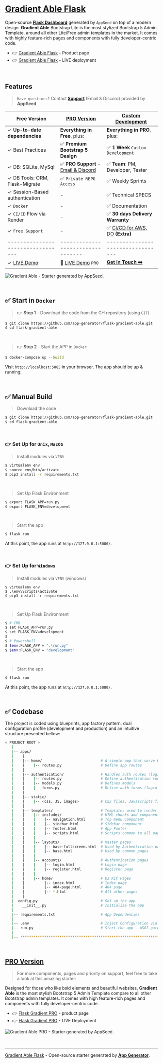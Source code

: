 # [Gradient Able Flask](https://appseed.us/product/gradient-able/flask/)

Open-source **[Flask Dashboard](https://appseed.us/admin-dashboards/flask/)** generated by `AppSeed` on top of a modern design. **Gradient Able** Bootstrap Lite is the most stylized Bootstrap 5 Admin Template, around all other Lite/Free admin templates in the market. It comes with highly feature-rich pages and components with fully developer-centric code. 

- 👉 [Gradient Able Flask](https://appseed.us/product/gradient-able/flask/) - Product page
- 👉 [Gradient Able Flask](https://flask-gradient-able.appseed-srv1.com/) - LIVE deployment
   
<br />

## Features

> `Have questions?` Contact **[Support](https://appseed.us/support/)** (Email & Discord) provided by **AppSeed**

| Free Version                          | [PRO Version](https://appseed.us/product/gradient-able-pro/flask/)          | [Custom Development](https://appseed.us/custom-development/) |  
| --------------------------------------| --------------------------------------| --------------------------------------|
| ✓ **Up-to-date dependencies**             | **Everything in Free**, plus:                                        | **Everything in PRO**, plus:          |
| ✓ Best Practices                          | ✅ **Premium Bootstrap 5 Design**                                    | ✅ **1 Week** `Custom Development`   | 
| ✓ DB: SQLite, MySql                       | ✅ **PRO Support** - [Email & Discord](https://appseed.us/support/)  | ✅ **Team**: PM, Developer, Tester   |
| ✓ DB Tools: ORM, Flask-Migrate            | ✅ `Private REPO Access`                                             | ✅ Weekly Sprints                    |
| ✓ Session-Based authentication            |  -                                                                    | ✅ Technical SPECS                  |
| ✓ `Docker`                                |  -                                                                    | ✅ Documentation                    |
| ✓ `CI/CD` Flow via Render                 |  -                                                                    | ✅ **30 days Delivery Warranty**    |
| ✓ `Free Support`                          |  -                                                                    | ✅ [CI/CD for AWS, DO](https://appseed.us/terms/#section-ci-cd) **(Extra)**    |
| ---------------------------------         | ---------------------------------                                     | ---------------------------------  |
| ✓ [LIVE Demo](https://flask-gradient-able.appseed-srv1.com/)  | 🚀 [LIVE Demo](https://flask-gradient-pro.appseed-srv1.com/) `PRO` | **[Get in Touch ➡️](https://appseed.us/custom-development/)** | 

![Gradient Able - Starter generated by AppSeed.](https://user-images.githubusercontent.com/51070104/171583187-c4ca1bef-b535-458e-9250-8d62ba1f5b30.png)

<br /> 

## ✅ Start in `Docker`

> 👉 **Step 1** - Download the code from the GH repository (using `GIT`) 

```bash
$ git clone https://github.com/app-generator/flask-gradient-able.git
$ cd flask-gradient-able
```

<br />

> 👉 **Step 2** - Start the APP in `Docker`

```bash
$ docker-compose up --build 
```

Visit `http://localhost:5085` in your browser. The app should be up & running.

<br /> 

## ✅ Manual Build 

> Download the code 

```bash
$ git clone https://github.com/app-generator/flask-gradient-able.git
$ cd flask-gradient-able
```

<br />

### 👉 Set Up for `Unix`, `MacOS` 

> Install modules via `VENV`  

```bash
$ virtualenv env
$ source env/bin/activate
$ pip3 install -r requirements.txt
```

<br />

> Set Up Flask Environment

```bash
$ export FLASK_APP=run.py
$ export FLASK_ENV=development
```

<br />

> Start the app

```bash
$ flask run
```

At this point, the app runs at `http://127.0.0.1:5000/`. 

<br />

### 👉 Set Up for `Windows` 

> Install modules via `VENV` (windows) 

```
$ virtualenv env
$ .\env\Scripts\activate
$ pip3 install -r requirements.txt
```

<br />

> Set Up Flask Environment

```bash
$ # CMD 
$ set FLASK_APP=run.py
$ set FLASK_ENV=development
$
$ # Powershell
$ $env:FLASK_APP = ".\run.py"
$ $env:FLASK_ENV = "development"
```

<br />

> Start the app

```bash
$ flask run
```

At this point, the app runs at `http://127.0.0.1:5000/`. 

<br />

## ✅ Codebase

The project is coded using blueprints, app factory pattern, dual configuration profile (development and production) and an intuitive structure presented bellow:

```bash
< PROJECT ROOT >
   |
   |-- apps/
   |    |
   |    |-- home/                           # A simple app that serve HTML files
   |    |    |-- routes.py                  # Define app routes
   |    |
   |    |-- authentication/                 # Handles auth routes (login and register)
   |    |    |-- routes.py                  # Define authentication routes  
   |    |    |-- models.py                  # Defines models  
   |    |    |-- forms.py                   # Define auth forms (login and register) 
   |    |
   |    |-- static/
   |    |    |-- <css, JS, images>          # CSS files, Javascripts files
   |    |
   |    |-- templates/                      # Templates used to render pages
   |    |    |-- includes/                  # HTML chunks and components
   |    |    |    |-- navigation.html       # Top menu component
   |    |    |    |-- sidebar.html          # Sidebar component
   |    |    |    |-- footer.html           # App Footer
   |    |    |    |-- scripts.html          # Scripts common to all pages
   |    |    |
   |    |    |-- layouts/                   # Master pages
   |    |    |    |-- base-fullscreen.html  # Used by Authentication pages
   |    |    |    |-- base.html             # Used by common pages
   |    |    |
   |    |    |-- accounts/                  # Authentication pages
   |    |    |    |-- login.html            # Login page
   |    |    |    |-- register.html         # Register page
   |    |    |
   |    |    |-- home/                      # UI Kit Pages
   |    |         |-- index.html            # Index page
   |    |         |-- 404-page.html         # 404 page
   |    |         |-- *.html                # All other pages
   |    |    
   |  config.py                             # Set up the app
   |    __init__.py                         # Initialize the app
   |
   |-- requirements.txt                     # App Dependencies
   |
   |-- .env                                 # Inject Configuration via Environment
   |-- run.py                               # Start the app - WSGI gateway
   |
   |-- ************************************************************************
```

<br />

## [PRO Version](https://appseed.us/product/gradient-able-pro/flask/)

> For more components, pages and priority on support, feel free to take a look at this amazing starter:

Designed for those who like bold elements and beautiful websites, **Gradient Able** is the most stylish Bootstrap 5 Admin Template compare to all other Bootstrap admin templates. 
It comes with high feature-rich pages and components with fully developer-centric code. 

- 👉 [Flask Gradient PRO](https://appseed.us/product/gradient-able-pro/flask/) - product page
- 👉 [Flask Gradient PRO](https://flask-gradient-able-pro.appseed-srv1.com) - LIVE Deployment

![Gradient Able PRO - Starter generated by AppSeed.](https://user-images.githubusercontent.com/51070104/171583582-d9652e7e-f420-4cf0-8eb1-dda3c79f8c18.png)

<br />

---
[Gradient Able Flask](https://appseed.us/product/gradient-able/flask/) - Open-source starter generated by **[App Generator](https://appseed.us/generator/)**.
